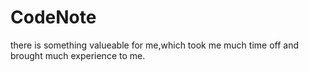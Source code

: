 # CodeNote
there is something valueable for me,which took me much time off and brought much experience to me.
